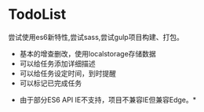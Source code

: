 # TodoList
尝试使用es6新特性,尝试sass,尝试gulp项目构建、打包。
- 基本的增查删改，使用localstorage存储数据
- 可以给任务添加详细描述
- 可以给任务设定时间，到时提醒
- 可以标记已完成任务

* 由于部分ES6 API IE不支持，项目不兼容IE但兼容Edge。*
